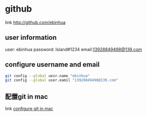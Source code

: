 # github


link http://github.com/ebinhua

## user information
user: ebinhua
password: Island#1234
email:13928849498@139.com

## configure username and email
```bash
git config --global uesr.name "ebinhua"
git config --global user.eamil "13928849498@139.com"
```


## 配置git in mac

link [configure git in mac](https://www.cnblogs.com/puqunzhu/p/9774269.html)
